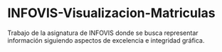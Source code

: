 # INFOVIS-Visualizacion-Matriculas
Trabajo de la asignatura de INFOVIS donde se busca representar información siguiendo aspectos de excelencia e integridad gráfica.  
